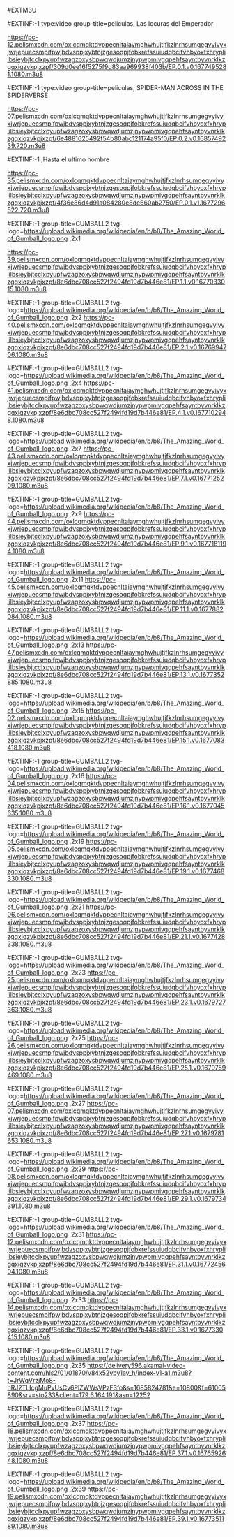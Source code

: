 #EXTM3U



#EXTINF:-1 type:video group-title=peliculas, Las locuras del Emperador

https://pc-12.pelismxcdn.com/oxlcqmqktdvppecnltaiaymghwhujtjfkzlnrhsumgegvyivyxjwrjepuecsmpifpwjbdvsppjxybtnjzgesoqpjfobkrefssuiudqbcifvhbyoxfxhryplilbsieybjtcclxpyupfwzagzoxysbpwqwdjumzjnypwpmivgqpehfsayntbyvnrklkzgqxiqzvkpjxzpf/309d0ee16f5275f9d83aa969938f403b/EP.0.1.v0.1677495281.1080.m3u8

#EXTINF:-1 type:video group-title=peliculas, SPIDER-MAN ACROSS IN THE SPIDERVERSE

https://pc-07.pelismxcdn.com/oxlcqmqktdvppecnltaiaymghwhujtjfkzlnrhsumgegvyivyxjwrjepuecsmpifpwjbdvsppjxybtnjzgesoqpjfobkrefssuiudqbcifvhbyoxfxhryplilbsieybjtcclxpyupfwzagzoxysbpwqwdjumzjnypwpmivgqpehfsayntbyvnrklkzgqxiqzvkpjxzpf/6e4881625492f54b80abc121174a95f0/EP.0.2.v0.1685749239.720.m3u8

#EXTINF:-1 ,Hasta el ultimo hombre

https://pc-35.pelismxcdn.com/oxlcqmqktdvppecnltaiaymghwhujtjfkzlnrhsumgegvyivyxjwrjepuecsmpifpwjbdvsppjxybtnjzgesoqpjfobkrefssuiudqbcifvhbyoxfxhryplilbsieybjtcclxpyupfwzagzoxysbpwqwdjumzjnypwpmivgqpehfsayntbyvnrklkzgqxiqzvkpjxzpf/4f36e86d4d91a084280e8de660ab2750/EP.0.1.v1.1677296522.720.m3u8


#EXTINF:-1 group-title=GUMBALL2 tvg-logo=https://upload.wikimedia.org/wikipedia/en/b/b8/The_Amazing_World_of_Gumball_logo.png ,2x1

https://pc-39.pelismxcdn.com/oxlcqmqktdvppecnltaiaymghwhujtjfkzlnrhsumgegvyivyxjwrjepuecsmpifpwjbdvsppjxybtnjzgesoqpjfobkrefssuiudqbcifvhbyoxfxhryplilbsieybjtcclxpyupfwzagzoxysbpwqwdjumzjnypwpmivgqpehfsayntbyvnrklkzgqxiqzvkpjxzpf/8e6dbc708cc527f2494fd19d7b446e81/EP.1.1.v0.1677033015.1080.m3u8

#EXTINF:-1 group-title=GUMBALL2 tvg-logo=https://upload.wikimedia.org/wikipedia/en/b/b8/The_Amazing_World_of_Gumball_logo.png ,2x2
https://pc-40.pelismxcdn.com/oxlcqmqktdvppecnltaiaymghwhujtjfkzlnrhsumgegvyivyxjwrjepuecsmpifpwjbdvsppjxybtnjzgesoqpjfobkrefssuiudqbcifvhbyoxfxhryplilbsieybjtcclxpyupfwzagzoxysbpwqwdjumzjnypwpmivgqpehfsayntbyvnrklkzgqxiqzvkpjxzpf/8e6dbc708cc527f2494fd19d7b446e81/EP.2.1.v0.1676994706.1080.m3u8

#EXTINF:-1 group-title=GUMBALL2 tvg-logo=https://upload.wikimedia.org/wikipedia/en/b/b8/The_Amazing_World_of_Gumball_logo.png ,2x4
https://pc-41.pelismxcdn.com/oxlcqmqktdvppecnltaiaymghwhujtjfkzlnrhsumgegvyivyxjwrjepuecsmpifpwjbdvsppjxybtnjzgesoqpjfobkrefssuiudqbcifvhbyoxfxhryplilbsieybjtcclxpyupfwzagzoxysbpwqwdjumzjnypwpmivgqpehfsayntbyvnrklkzgqxiqzvkpjxzpf/8e6dbc708cc527f2494fd19d7b446e81/EP.4.1.v0.1677102948.1080.m3u8

#EXTINF:-1 group-title=GUMBALL2 tvg-logo=https://upload.wikimedia.org/wikipedia/en/b/b8/The_Amazing_World_of_Gumball_logo.png ,2x7
https://pc-43.pelismxcdn.com/oxlcqmqktdvppecnltaiaymghwhujtjfkzlnrhsumgegvyivyxjwrjepuecsmpifpwjbdvsppjxybtnjzgesoqpjfobkrefssuiudqbcifvhbyoxfxhryplilbsieybjtcclxpyupfwzagzoxysbpwqwdjumzjnypwpmivgqpehfsayntbyvnrklkzgqxiqzvkpjxzpf/8e6dbc708cc527f2494fd19d7b446e81/EP.7.1.v0.1677125209.1080.m3u8

#EXTINF:-1 group-title=GUMBALL2 tvg-logo=https://upload.wikimedia.org/wikipedia/en/b/b8/The_Amazing_World_of_Gumball_logo.png ,2x9
https://pc-44.pelismxcdn.com/oxlcqmqktdvppecnltaiaymghwhujtjfkzlnrhsumgegvyivyxjwrjepuecsmpifpwjbdvsppjxybtnjzgesoqpjfobkrefssuiudqbcifvhbyoxfxhryplilbsieybjtcclxpyupfwzagzoxysbpwqwdjumzjnypwpmivgqpehfsayntbyvnrklkzgqxiqzvkpjxzpf/8e6dbc708cc527f2494fd19d7b446e81/EP.9.1.v0.1677181194.1080.m3u8

#EXTINF:-1 group-title=GUMBALL2 tvg-logo=https://upload.wikimedia.org/wikipedia/en/b/b8/The_Amazing_World_of_Gumball_logo.png ,2x11
https://pc-45.pelismxcdn.com/oxlcqmqktdvppecnltaiaymghwhujtjfkzlnrhsumgegvyivyxjwrjepuecsmpifpwjbdvsppjxybtnjzgesoqpjfobkrefssuiudqbcifvhbyoxfxhryplilbsieybjtcclxpyupfwzagzoxysbpwqwdjumzjnypwpmivgqpehfsayntbyvnrklkzgqxiqzvkpjxzpf/8e6dbc708cc527f2494fd19d7b446e81/EP.11.1.v0.1677882084.1080.m3u8

#EXTINF:-1 group-title=GUMBALL2 tvg-logo=https://upload.wikimedia.org/wikipedia/en/b/b8/The_Amazing_World_of_Gumball_logo.png ,2x13
https://pc-47.pelismxcdn.com/oxlcqmqktdvppecnltaiaymghwhujtjfkzlnrhsumgegvyivyxjwrjepuecsmpifpwjbdvsppjxybtnjzgesoqpjfobkrefssuiudqbcifvhbyoxfxhryplilbsieybjtcclxpyupfwzagzoxysbpwqwdjumzjnypwpmivgqpehfsayntbyvnrklkzgqxiqzvkpjxzpf/8e6dbc708cc527f2494fd19d7b446e81/EP.13.1.v0.1677352885.1080.m3u8

#EXTINF:-1 group-title=GUMBALL2 tvg-logo=https://upload.wikimedia.org/wikipedia/en/b/b8/The_Amazing_World_of_Gumball_logo.png ,2x15
https://pc-02.pelismxcdn.com/oxlcqmqktdvppecnltaiaymghwhujtjfkzlnrhsumgegvyivyxjwrjepuecsmpifpwjbdvsppjxybtnjzgesoqpjfobkrefssuiudqbcifvhbyoxfxhryplilbsieybjtcclxpyupfwzagzoxysbpwqwdjumzjnypwpmivgqpehfsayntbyvnrklkzgqxiqzvkpjxzpf/8e6dbc708cc527f2494fd19d7b446e81/EP.15.1.v0.1677083418.1080.m3u8

#EXTINF:-1 group-title=GUMBALL2 tvg-logo=https://upload.wikimedia.org/wikipedia/en/b/b8/The_Amazing_World_of_Gumball_logo.png ,2x16
https://pc-04.pelismxcdn.com/oxlcqmqktdvppecnltaiaymghwhujtjfkzlnrhsumgegvyivyxjwrjepuecsmpifpwjbdvsppjxybtnjzgesoqpjfobkrefssuiudqbcifvhbyoxfxhryplilbsieybjtcclxpyupfwzagzoxysbpwqwdjumzjnypwpmivgqpehfsayntbyvnrklkzgqxiqzvkpjxzpf/8e6dbc708cc527f2494fd19d7b446e81/EP.16.1.v0.1677045635.1080.m3u8

#EXTINF:-1 group-title=GUMBALL2 tvg-logo=https://upload.wikimedia.org/wikipedia/en/b/b8/The_Amazing_World_of_Gumball_logo.png ,2x19
https://pc-05.pelismxcdn.com/oxlcqmqktdvppecnltaiaymghwhujtjfkzlnrhsumgegvyivyxjwrjepuecsmpifpwjbdvsppjxybtnjzgesoqpjfobkrefssuiudqbcifvhbyoxfxhryplilbsieybjtcclxpyupfwzagzoxysbpwqwdjumzjnypwpmivgqpehfsayntbyvnrklkzgqxiqzvkpjxzpf/8e6dbc708cc527f2494fd19d7b446e81/EP.19.1.v0.1677468330.1080.m3u8

#EXTINF:-1 group-title=GUMBALL2 tvg-logo=https://upload.wikimedia.org/wikipedia/en/b/b8/The_Amazing_World_of_Gumball_logo.png ,2x21
https://pc-06.pelismxcdn.com/oxlcqmqktdvppecnltaiaymghwhujtjfkzlnrhsumgegvyivyxjwrjepuecsmpifpwjbdvsppjxybtnjzgesoqpjfobkrefssuiudqbcifvhbyoxfxhryplilbsieybjtcclxpyupfwzagzoxysbpwqwdjumzjnypwpmivgqpehfsayntbyvnrklkzgqxiqzvkpjxzpf/8e6dbc708cc527f2494fd19d7b446e81/EP.21.1.v0.1677428338.1080.m3u8

#EXTINF:-1 group-title=GUMBALL2 tvg-logo=https://upload.wikimedia.org/wikipedia/en/b/b8/The_Amazing_World_of_Gumball_logo.png ,2x23
https://pc-25.pelismxcdn.com/oxlcqmqktdvppecnltaiaymghwhujtjfkzlnrhsumgegvyivyxjwrjepuecsmpifpwjbdvsppjxybtnjzgesoqpjfobkrefssuiudqbcifvhbyoxfxhryplilbsieybjtcclxpyupfwzagzoxysbpwqwdjumzjnypwpmivgqpehfsayntbyvnrklkzgqxiqzvkpjxzpf/8e6dbc708cc527f2494fd19d7b446e81/EP.23.1.v0.1679727363.1080.m3u8

#EXTINF:-1 group-title=GUMBALL2 tvg-logo=https://upload.wikimedia.org/wikipedia/en/b/b8/The_Amazing_World_of_Gumball_logo.png ,2x25
https://pc-26.pelismxcdn.com/oxlcqmqktdvppecnltaiaymghwhujtjfkzlnrhsumgegvyivyxjwrjepuecsmpifpwjbdvsppjxybtnjzgesoqpjfobkrefssuiudqbcifvhbyoxfxhryplilbsieybjtcclxpyupfwzagzoxysbpwqwdjumzjnypwpmivgqpehfsayntbyvnrklkzgqxiqzvkpjxzpf/8e6dbc708cc527f2494fd19d7b446e81/EP.25.1.v0.1679759469.1080.m3u8

#EXTINF:-1 group-title=GUMBALL2 tvg-logo=https://upload.wikimedia.org/wikipedia/en/b/b8/The_Amazing_World_of_Gumball_logo.png ,2x27
https://pc-07.pelismxcdn.com/oxlcqmqktdvppecnltaiaymghwhujtjfkzlnrhsumgegvyivyxjwrjepuecsmpifpwjbdvsppjxybtnjzgesoqpjfobkrefssuiudqbcifvhbyoxfxhryplilbsieybjtcclxpyupfwzagzoxysbpwqwdjumzjnypwpmivgqpehfsayntbyvnrklkzgqxiqzvkpjxzpf/8e6dbc708cc527f2494fd19d7b446e81/EP.27.1.v0.1679781653.1080.m3u8

#EXTINF:-1 group-title=GUMBALL2 tvg-logo=https://upload.wikimedia.org/wikipedia/en/b/b8/The_Amazing_World_of_Gumball_logo.png ,2x29
https://pc-08.pelismxcdn.com/oxlcqmqktdvppecnltaiaymghwhujtjfkzlnrhsumgegvyivyxjwrjepuecsmpifpwjbdvsppjxybtnjzgesoqpjfobkrefssuiudqbcifvhbyoxfxhryplilbsieybjtcclxpyupfwzagzoxysbpwqwdjumzjnypwpmivgqpehfsayntbyvnrklkzgqxiqzvkpjxzpf/8e6dbc708cc527f2494fd19d7b446e81/EP.29.1.v0.1679734391.1080.m3u8

#EXTINF:-1 group-title=GUMBALL2 tvg-logo=https://upload.wikimedia.org/wikipedia/en/b/b8/The_Amazing_World_of_Gumball_logo.png ,2x31
https://pc-12.pelismxcdn.com/oxlcqmqktdvppecnltaiaymghwhujtjfkzlnrhsumgegvyivyxjwrjepuecsmpifpwjbdvsppjxybtnjzgesoqpjfobkrefssuiudqbcifvhbyoxfxhryplilbsieybjtcclxpyupfwzagzoxysbpwqwdjumzjnypwpmivgqpehfsayntbyvnrklkzgqxiqzvkpjxzpf/8e6dbc708cc527f2494fd19d7b446e81/EP.31.1.v0.1677245604.1080.m3u8

#EXTINF:-1 group-title=GUMBALL2 tvg-logo=https://upload.wikimedia.org/wikipedia/en/b/b8/The_Amazing_World_of_Gumball_logo.png ,2x33
https://pc-14.pelismxcdn.com/oxlcqmqktdvppecnltaiaymghwhujtjfkzlnrhsumgegvyivyxjwrjepuecsmpifpwjbdvsppjxybtnjzgesoqpjfobkrefssuiudqbcifvhbyoxfxhryplilbsieybjtcclxpyupfwzagzoxysbpwqwdjumzjnypwpmivgqpehfsayntbyvnrklkzgqxiqzvkpjxzpf/8e6dbc708cc527f2494fd19d7b446e81/EP.33.1.v0.1677330415.1080.m3u8

#EXTINF:-1 group-title=GUMBALL2 tvg-logo=https://upload.wikimedia.org/wikipedia/en/b/b8/The_Amazing_World_of_Gumball_logo.png ,2x35
https://delivery596.akamai-video-content.com/hls2/01/01870/v84x52vby1av_h/index-v1-a1.m3u8?t=JrWqVrzjMo8-nRJ2TLIcgMuPvUsCv6PlZWWsVPzF3fo&s=1685824781&e=10800&f=61005890&srv=sto233&client=179.6.164.191&asn=12252

#EXTINF:-1 group-title=GUMBALL2 tvg-logo=https://upload.wikimedia.org/wikipedia/en/b/b8/The_Amazing_World_of_Gumball_logo.png ,2x37
https://pc-18.pelismxcdn.com/oxlcqmqktdvppecnltaiaymghwhujtjfkzlnrhsumgegvyivyxjwrjepuecsmpifpwjbdvsppjxybtnjzgesoqpjfobkrefssuiudqbcifvhbyoxfxhryplilbsieybjtcclxpyupfwzagzoxysbpwqwdjumzjnypwpmivgqpehfsayntbyvnrklkzgqxiqzvkpjxzpf/8e6dbc708cc527f2494fd19d7b446e81/EP.37.1.v0.1676592648.1080.m3u8

#EXTINF:-1 group-title=GUMBALL2 tvg-logo=https://upload.wikimedia.org/wikipedia/en/b/b8/The_Amazing_World_of_Gumball_logo.png ,2x39
https://pc-19.pelismxcdn.com/oxlcqmqktdvppecnltaiaymghwhujtjfkzlnrhsumgegvyivyxjwrjepuecsmpifpwjbdvsppjxybtnjzgesoqpjfobkrefssuiudqbcifvhbyoxfxhryplilbsieybjtcclxpyupfwzagzoxysbpwqwdjumzjnypwpmivgqpehfsayntbyvnrklkzgqxiqzvkpjxzpf/8e6dbc708cc527f2494fd19d7b446e81/EP.39.1.v0.1677351189.1080.m3u8
